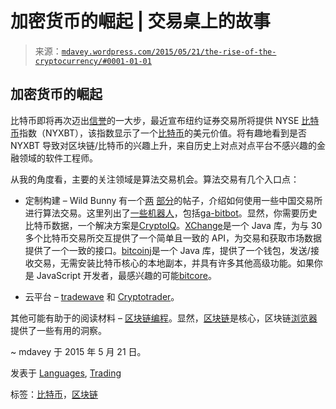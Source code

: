 <!--yml

分类：未分类

日期：2024-05-18 05:42:15

-->

# 加密货币的崛起 | 交易桌上的故事

> 来源：[`mdavey.wordpress.com/2015/05/21/the-rise-of-the-cryptocurrency/#0001-01-01`](https://mdavey.wordpress.com/2015/05/21/the-rise-of-the-cryptocurrency/#0001-01-01)

## 加密货币的崛起

比特币即将再次迈出[信誉](http://americasmarkets.usatoday.com/2015/05/19/nyse-launches-a-bitcoin-index/)的一大步，最近宣布纽约证券交易所将提供 NYSE [比特币](http://tonyarcieri.com/the-death-of-bitcoin)指数（NYXBT），该指数显示了一个[比特币](https://github.com/bitcoin/bitcoin)的美元价值。将有趣地看到是否 NYXBT 导致对区块链/比特币的兴趣上升，来自历史上对点对点平台不感兴趣的金融领域的软件工程师。

从我的角度看，主要的关注领域是算法交易机会。算法交易有几个入口点：

+   定制构建 – Wild Bunny 有一个[两](http://www.wildbunny.co.uk/blog/2014/06/11/algorithmic-trading-with-bitcoin-part-1/) [部分](http://www.wildbunny.co.uk/blog/2014/06/24/algorithmic-trading-with-bitcoin-part-2/)的帖子，介绍如何使用一些中国交易所进行算法交易。这里列出了[一些机器人](http://www.coindesk.com/how-to-trade-bitcoins-bot-software-sleep/)，包括[ga-bitbot](https://code.google.com/p/ga-bitbot/)。显然，你需要历史比特币数据，一个解决方案是[CryptoIQ](http://harris-on.typepad.com/cryptomarketsandtech/2015/04/cryptoiq-beta-testing-historical-pricing-service-for-algo-traders.html)。[XChange](https://github.com/timmolter/XChange)是一个 Java 库，为与 30 多个比特币交易所交互提供了一个简单且一致的 API，为交易和获取市场数据提供了一个一致的接口。[bitcoinj](https://bitcoinj.github.io/)是一个 Java 库，提供了一个钱包，发送/接收交易，无需安装比特币核心的本地副本，并具有许多其他高级功能。如果你是 JavaScript 开发者，最感兴趣的可能[bitcore](http://bitcore.io/)。

+   云平台 – [tradewave](https://tradewave.net/) 和 [Cryptotrader](https://cryptotrader.org/)。

其他可能有助于的阅读材料 – [区块链编程](http://davidederosa.com/category/basic-blockchain-programming/)。显然，[区块链](http://www.brookings.edu/blogs/techtank/posts/2015/01/13-blockchain-innovation-kaushal)是核心，区块链[浏览器](https://blockchain.info/)提供了一些有用的洞察。

~ mdavey 于 2015 年 5 月 21 日。

发表于 [Languages](https://mdavey.wordpress.com/category/languages/), [Trading](https://mdavey.wordpress.com/category/trading/)

标签：[比特币](https://mdavey.wordpress.com/tag/bitcoin/)，[区块链](https://mdavey.wordpress.com/tag/blockchain/)
